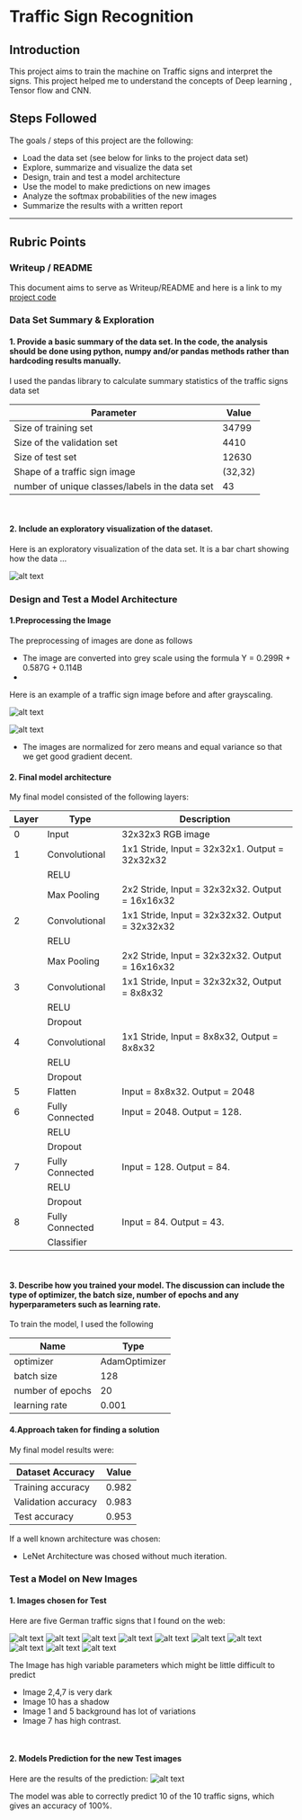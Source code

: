 # **Traffic Sign Recognition** 

## Introduction
This project aims to train the machine on Traffic signs and interpret the signs. This project helped me to understand the concepts of Deep learning , Tensor flow and CNN.
<br>

## Steps Followed

The goals / steps of this project are the following:

* Load the data set (see below for links to the project data set)
* Explore, summarize and visualize the data set
* Design, train and test a model architecture
* Use the model to make predictions on new images
* Analyze the softmax probabilities of the new images
* Summarize the results with a written report
---

[//]: # (Image References)

[image1]: ./output/visualization_bar_chart.png "Visualization"
[image2]: ./output/before_greyscale.png "Before Grayscaling"
[image3]: ./output/after_greyscale.png "After Grayscaling"
[image4]:  ./test_images/0.jpg "Image0"
[image5]:  ./test_images/1.jpg "Image1"
[image6]:  ./test_images/2.jpg "Image2"
[image7]:  ./test_images/3.jpg "Image3"
[image8]:  ./test_images/4.jpg "Image4"
[image9]:  ./test_images/5.jpg "Image5"
[image10]: ./test_images/6.jpg "Image6"
[image11]: ./test_images/7.jpg "Image7"
[image12]: ./test_images/8.jpg "Image8"
[image13]: ./test_images/9.jpg "Image9"
[image14]: ./output/softmax_output.png "Prediction"

## Rubric Points

### Writeup / README

This document aims to serve as Writeup/README and here is a link to my [project code](https://github.com/rajeshrv2020/CarND-Traffic-Sign-Classifier-Project/blob/master/Traffic_Sign_Classifier.ipynb)

### Data Set Summary & Exploration

#### 1. Provide a basic summary of the data set. In the code, the analysis should be done using python, numpy and/or pandas methods rather than hardcoding results manually.

I used the pandas library to calculate summary statistics of the traffic signs data set
<br>

| Parameter | Value |
| --- | --- |
| Size of training set | 34799 |
| Size of the validation set | 4410 |
| Size of test set | 12630 |
| Shape of a traffic sign image | (32,32) |
| number of unique classes/labels in the data set | 43 |

<br>

#### 2. Include an exploratory visualization of the dataset.

Here is an exploratory visualization of the data set. It is a bar chart showing how the data ...

![alt text][image1]

### Design and Test a Model Architecture

#### 1.Preprocessing the Image
The preprocessing of images are done as follows

* The image are converted into grey scale using the formula  Y = 0.299R + 0.587G + 0.114B
*


Here is an example of a traffic sign image before and after grayscaling.

![alt text][image2]


![alt text][image3]



* The images are normalized for zero means and equal variance so that we get good gradient decent.


#### 2. Final model architecture 

My final model consisted of the following layers:
<br>


| Layer | Type | Description |
| --- | --- | --- |
| 0 | Input | 32x32x3 RGB image |
| 1 | Convolutional | 1x1 Stride, Input = 32x32x1. Output = 32x32x32 |
|   | RELU | |
|   | Max Pooling | 2x2 Stride, Input = 32x32x32. Output = 16x16x32 |
| 2 | Convolutional |  1x1 Stride, Input = 32x32x32. Output = 32x32x32 |
|   | RELU | |
|   | Max Pooling | 2x2 Stride, Input = 32x32x32. Output = 16x16x32 |
| 3 | Convolutional | 1x1 Stride, Input = 32x32x32, Output = 8x8x32 |
|   | RELU | |
|   | Dropout| |
| 4 | Convolutional | 1x1 Stride, Input = 8x8x32, Output = 8x8x32 |
|   | RELU | |
|   | Dropout| |
| 5 | Flatten | Input = 8x8x32. Output = 2048 |
| 6 | Fully Connected | Input = 2048. Output = 128. |
|   | RELU | |
|   | Dropout| |
| 7 | Fully Connected | Input = 128. Output = 84. |
|   | RELU | |
|   | Dropout| |
| 8 | Fully Connected | Input = 84. Output = 43. |
|   | Classifier | |

<br>

#### 3. Describe how you trained your model. The discussion can include the type of optimizer, the batch size, number of epochs and any hyperparameters such as learning rate.

To train the model, I used the following

| Name | Type |
| --- | --- |
| optimizer | AdamOptimizer |
| batch size | 128 |
| number of epochs | 20 |
| learning rate | 0.001 |


#### 4.Approach taken for finding a solution

My final model results were:

| Dataset Accuracy | Value |
| --- | --- |
| Training accuracy | 0.982 |
| Validation accuracy | 0.983 |
| Test accuracy | 0.953 |

If a well known architecture was chosen:

* LeNet Architecture was chosed without much iteration.


### Test a Model on New Images

#### 1. Images chosen for Test

Here are five German traffic signs that I found on the web:

![alt text][image4] ![alt text][image5] ![alt text][image6] ![alt text][image7] ![alt text][image8]
![alt text][image9] ![alt text][image10] ![alt text][image11] ![alt text][image12] ![alt text][image13] 

The Image has high variable parameters which might be little difficult to predict
* Image 2,4,7 is very dark
* Image 10 has a shadow 
* Image 1 and 5 background has lot of variations
* Image 7 has high contrast.

<br>

#### 2. Models Prediction for the new Test images

Here are the results of the prediction:
![alt text][image14]

The model was able to correctly predict 10 of the 10 traffic signs, which gives an accuracy of 100%.


